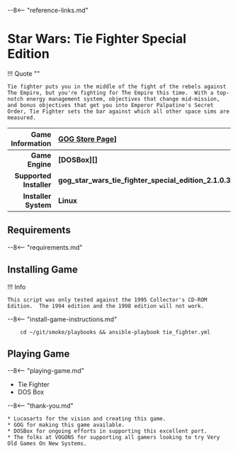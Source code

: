 [//]: # (Import global reference links)
--8<-- "reference-links.md"

[//]: # (Set local reference links) 
[GOG Store Page]: https://www.gog.com/game/star_wars_tie_fighter_special_edition "Star Wars: Tie Fighter"

# Star Wars: Tie Fighter Special Edition

!!! Quote ""

    Tie fighter puts you in the middle of the fight of the rebels against The Empire, but you're fighting for The Empire this time.  With a top-notch energy management system, objectives that change mid-mission, and bonus objectives that get you into Emperor Palpatine's Secret Order, Tie Fighter sets the bar against which all other space sims are measured.

| Game Information | [GOG Store Page][]] |
|--:|:--|
| **Game Engine** | **[DOSBox][]** |
| **Supported Installer** | **gog_star_wars_tie_fighter_special_edition_2.1.0.3.sh** |
| **Installer System** | **Linux** |

## Requirements

--8<-- "requirements.md"

## Installing Game

!!! Info

    This script was only tested against the 1995 Collector's CD-ROM Edition.  The 1994 edition and the 1998 edition will not work.

--8<-- "install-game-instructions.md"

        cd ~/git/smoke/playbooks && ansible-playbook tie_fighter.yml

## Playing Game

--8<-- "playing-game.md"
    
* Tie Fighter
* DOS Box

--8<-- "thank-you.md"
    
    * Lucasarts for the vision and creating this game.
    * GOG for making this game available.
    * DOSBox for ongoing efforts in supporting this excellent port.
    * The folks at VOGONS for supporting all gamers looking to try Very Old Games On New Systems.